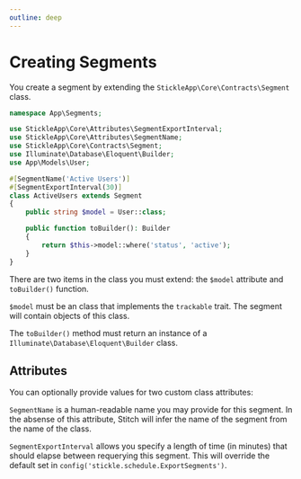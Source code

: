 ```yaml
---
outline: deep
---
```


# Creating Segments

You create a segment by extending the `StickleApp\Core\Contracts\Segment` class.

```php
namespace App\Segments;

use StickleApp\Core\Attributes\SegmentExportInterval;
use StickleApp\Core\Attributes\SegmentName;
use StickleApp\Core\Contracts\Segment;
use Illuminate\Database\Eloquent\Builder;
use App\Models\User;

#[SegmentName('Active Users')]
#[SegmentExportInterval(30)]
class ActiveUsers extends Segment
{
    public string $model = User::class;

    public function toBuilder(): Builder
    {
        return $this->model::where('status', 'active');
    }
}
```

There are two items in the class you must extend: the `$model` attribute and `toBuilder()` function.

`$model` must be an class that implements the `trackable` trait. The segment will contain objects of this class.

The `toBuilder()` method must return an instance of a `Illuminate\Database\Eloquent\Builder` class.

## Attributes

You can optionally provide values for two custom class attributes:

`SegmentName` is a human-readable name you may provide for this segment. In the absense of this attribute, Stitch will infer the name of the segment from the name of the class.

`SegmentExportInterval` allows you specify a length of time (in minutes) that should elapse between requerying this segment. This will override the default set in `config('stickle.schedule.ExportSegments')`.
